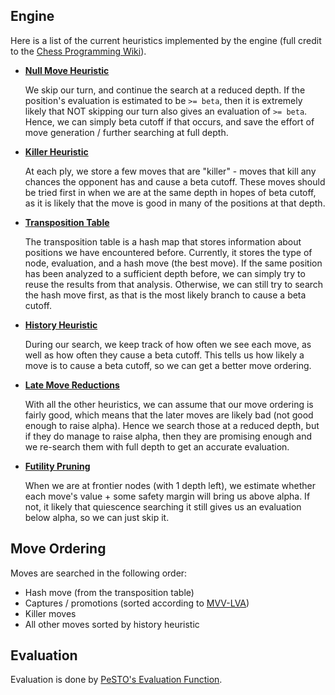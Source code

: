 ## Engine

Here is a list of the current heuristics implemented by the engine (full credit to the [Chess Programming Wiki](https://www.chessprogramming.org/)).

- **[Null Move Heuristic](https://www.chessprogramming.org/Null_Move_Pruning)**

  We skip our turn, and continue the search at a reduced depth. If the position's evaluation is estimated to be `>= beta`, then it is extremely likely that NOT skipping our turn also gives an evaluation of `>= beta`. Hence, we can simply beta cutoff if that occurs, and save the effort of move generation / further searching at full depth.

- **[Killer Heuristic](https://www.chessprogramming.org/Killer_Heuristic)**

  At each ply, we store a few moves that are "killer" - moves that kill any chances the opponent has and cause a beta cutoff. These moves should be tried first in when we are at the same depth in hopes of beta cutoff, as it is likely that the move is good in many of the positions at that depth.

- **[Transposition Table](https://www.chessprogramming.org/Transposition_Table)**

  The transposition table is a hash map that stores information about positions we have encountered before. Currently, it stores the type of node, evaluation, and a hash move (the best move). If the same position has been analyzed to a sufficient depth before, we can simply try to reuse the results from that analysis. Otherwise, we can still try to search the hash move first, as that is the most likely branch to cause a beta cutoff.

- **[History Heuristic](https://www.chessprogramming.org/Relative_History_Heuristic)**

  During our search, we keep track of how often we see each move, as well as how often they cause a beta cutoff. This tells us how likely a move is to cause a beta cutoff, so we can get a better move ordering.

- **[Late Move Reductions](https://www.chessprogramming.org/Late_Move_Reductions)**

  With all the other heuristics, we can assume that our move ordering is fairly good, which means that the later moves are likely bad (not good enough to raise alpha). Hence we search those at a reduced depth, but if they do manage to raise alpha, then they are promising enough and we re-search them with full depth to get an accurate evaluation.

- **[Futility Pruning](https://www.chessprogramming.org/Futility_Pruning)**

  When we are at frontier nodes (with 1 depth left), we estimate whether each move's value + some safety margin will bring us above alpha. If not, it likely that quiescence searching it still gives us an evaluation below alpha, so we can just skip it.

## Move Ordering

Moves are searched in the following order:

- Hash move (from the transposition table)
- Captures / promotions (sorted according to [MVV-LVA](https://www.chessprogramming.org/MVV-LVA))
- Killer moves
- All other moves sorted by history heuristic

## Evaluation

Evaluation is done by [PeSTO's Evaluation Function](https://www.chessprogramming.org/PeSTO%27s_Evaluation_Function).

